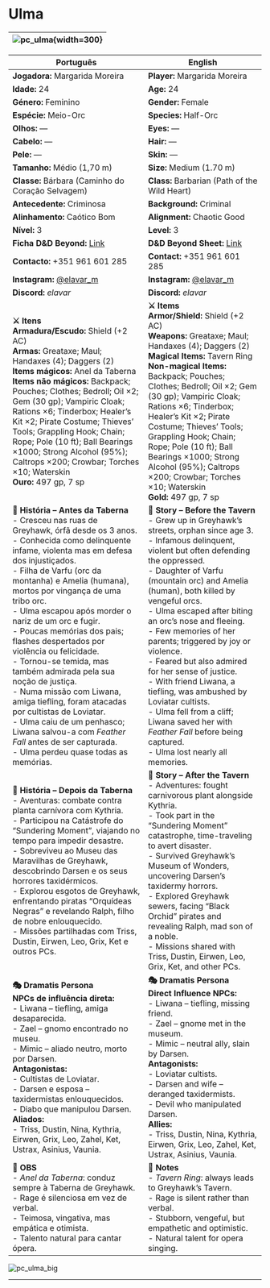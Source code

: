 ﻿# Ulma

| ![pc_ulma](assets/pc/pc_ulma.png){width=300} |
| ------------------------ |

| Português | English |
| --------- | ------- |
| **Jogadora:** Margarida Moreira | **Player:** Margarida Moreira |
| **Idade:** 24 | **Age:** 24 |
| **Género:** Feminino | **Gender:** Female |
| **Espécie:** Meio-Orc | **Species:** Half-Orc |
| **Olhos:** — | **Eyes:** — |
| **Cabelo:** — | **Hair:** — |
| **Pele:** — | **Skin:** — |
| **Tamanho:** Médio (1,70 m) | **Size:** Medium (1.70 m) |
| **Classe:** Bárbara (Caminho do Coração Selvagem) | **Class:** Barbarian (Path of the Wild Heart) |
| **Antecedente:** Criminosa | **Background:** Criminal |
| **Alinhamento:** Caótico Bom | **Alignment:** Chaotic Good |
| **Nível:** 3 | **Level:** 3 |
| **Ficha D&D Beyond:** [Link](https://www.dndbeyond.com/characters/146573550/FHB3rQ) | **D&D Beyond Sheet:** [Link](https://www.dndbeyond.com/characters/146573550/FHB3rQ) |
| **Contacto:** +351 961 601 285 | **Contact:** +351 961 601 285 |
| **Instagram:** [@elavar_m](https://www.instagram.com/elavar_m) | **Instagram:** [@elavar_m](https://www.instagram.com/elavar_m) |
| **Discord:** _elavar_ | **Discord:** _elavar_ |
| **⚔️ Itens**<br>**Armadura/Escudo:** Shield (+2 AC)<br>**Armas:** Greataxe; Maul; Handaxes (4); Daggers (2)<br>**Items mágicos:** Anel da Taberna<br>**Items não mágicos:** Backpack; Pouches; Clothes; Bedroll; Oil ×2; Gem (30 gp); Vampiric Cloak; Rations ×6; Tinderbox; Healer’s Kit ×2; Pirate Costume; Thieves’ Tools; Grappling Hook; Chain; Rope; Pole (10 ft); Ball Bearings ×1000; Strong Alcohol (95%); Caltrops ×200; Crowbar; Torches ×10; Waterskin<br>**Ouro:** 497 gp, 7 sp | **⚔️ Items**<br>**Armor/Shield:** Shield (+2 AC)<br>**Weapons:** Greataxe; Maul; Handaxes (4); Daggers (2)<br>**Magical Items:** Tavern Ring<br>**Non-magical Items:** Backpack; Pouches; Clothes; Bedroll; Oil ×2; Gem (30 gp); Vampiric Cloak; Rations ×6; Tinderbox; Healer’s Kit ×2; Pirate Costume; Thieves’ Tools; Grappling Hook; Chain; Rope; Pole (10 ft); Ball Bearings ×1000; Strong Alcohol (95%); Caltrops ×200; Crowbar; Torches ×10; Waterskin<br>**Gold:** 497 gp, 7 sp |
| **📖 História – Antes da Taberna**<br>- Cresceu nas ruas de Greyhawk, órfã desde os 3 anos.<br>- Conhecida como delinquente infame, violenta mas em defesa dos injustiçados.<br>- Filha de Varfu (orc da montanha) e Amelia (humana), mortos por vingança de uma tribo orc.<br>- Ulma escapou após morder o nariz de um orc e fugir.<br>- Poucas memórias dos pais; flashes despertados por violência ou felicidade.<br>- Tornou-se temida, mas também admirada pela sua noção de justiça.<br>- Numa missão com Liwana, amiga tiefling, foram atacadas por cultistas de Loviatar.<br>- Ulma caiu de um penhasco; Liwana salvou-a com *Feather Fall* antes de ser capturada.<br>- Ulma perdeu quase todas as memórias. | **📖 Story – Before the Tavern**<br>- Grew up in Greyhawk’s streets, orphan since age 3.<br>- Infamous delinquent, violent but often defending the oppressed.<br>- Daughter of Varfu (mountain orc) and Amelia (human), both killed by vengeful orcs.<br>- Ulma escaped after biting an orc’s nose and fleeing.<br>- Few memories of her parents; triggered by joy or violence.<br>- Feared but also admired for her sense of justice.<br>- With friend Liwana, a tiefling, was ambushed by Loviatar cultists.<br>- Ulma fell from a cliff; Liwana saved her with *Feather Fall* before being captured.<br>- Ulma lost nearly all memories. |
| **📖 História – Depois da Taberna**<br>- Aventuras: combate contra planta carnívora com Kythria.<br>- Participou na Catástrofe do “Sundering Moment”, viajando no tempo para impedir desastre.<br>- Sobreviveu ao Museu das Maravilhas de Greyhawk, descobrindo Darsen e os seus horrores taxidérmicos.<br>- Explorou esgotos de Greyhawk, enfrentando piratas “Orquídeas Negras” e revelando Ralph, filho de nobre enlouquecido.<br>- Missões partilhadas com Triss, Dustin, Eirwen, Leo, Grix, Ket e outros PCs. | **📖 Story – After the Tavern**<br>- Adventures: fought carnivorous plant alongside Kythria.<br>- Took part in the “Sundering Moment” catastrophe, time-traveling to avert disaster.<br>- Survived Greyhawk’s Museum of Wonders, uncovering Darsen’s taxidermy horrors.<br>- Explored Greyhawk sewers, facing “Black Orchid” pirates and revealing Ralph, mad son of a noble.<br>- Missions shared with Triss, Dustin, Eirwen, Leo, Grix, Ket, and other PCs. |
| **🎭 Dramatis Persona**<br>**NPCs de influência direta:**<br>- Liwana – tiefling, amiga desaparecida.<br>- Zael – gnomo encontrado no museu.<br>- Mimic – aliado neutro, morto por Darsen.<br>**Antagonistas:**<br>- Cultistas de Loviatar.<br>- Darsen e esposa – taxidermistas enlouquecidos.<br>- Diabo que manipulou Darsen.<br>**Aliados:**<br>- Triss, Dustin, Nina, Kythria, Eirwen, Grix, Leo, Zahel, Ket, Ustrax, Asinius, Vaunia. | **🎭 Dramatis Persona**<br>**Direct Influence NPCs:**<br>- Liwana – tiefling, missing friend.<br>- Zael – gnome met in the museum.<br>- Mimic – neutral ally, slain by Darsen.<br>**Antagonists:**<br>- Loviatar cultists.<br>- Darsen and wife – deranged taxidermists.<br>- Devil who manipulated Darsen.<br>**Allies:**<br>- Triss, Dustin, Nina, Kythria, Eirwen, Grix, Leo, Zahel, Ket, Ustrax, Asinius, Vaunia. |
| **🔮 OBS**<br>- *Anel da Taberna*: conduz sempre à Taberna de Greyhawk.<br>- Rage é silenciosa em vez de verbal.<br>- Teimosa, vingativa, mas empática e otimista.<br>- Talento natural para cantar ópera. | **🔮 Notes**<br>- *Tavern Ring*: always leads to Greyhawk’s Tavern.<br>- Rage is silent rather than verbal.<br>- Stubborn, vengeful, but empathetic and optimistic.<br>- Natural talent for opera singing. |

![pc_ulma_big](assets/pc/pc_ulma_big.png)

---


















